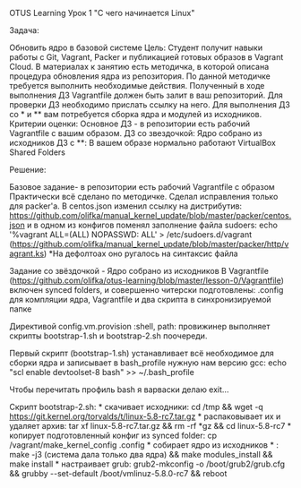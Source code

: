 OTUS Learning
Урок 1 "С чего начинается Linux"


Задача:

Обновить ядро в базовой системе
Цель: Студент получит навыки работы с Git, Vagrant, Packer и публикацией готовых образов в Vagrant Cloud.
В материалах к занятию есть методичка, в которой описана процедура обновления ядра из репозитория. По данной методичке требуется выполнить необходимые действия. Полученный в ходе выполнения ДЗ Vagrantfile должен быть залит в ваш репозиторий. Для проверки ДЗ необходимо прислать ссылку на него.
Для выполнения ДЗ со * и ** вам потребуется сборка ядра и модулей из исходников.
Критерии оценки: Основное ДЗ - в репозитории есть рабочий Vagrantfile с вашим образом.
ДЗ со звездочкой: Ядро собрано из исходников
ДЗ с **: В вашем образе нормально работают VirtualBox Shared Folders


Решение:

Базовое задание- в репозитории есть рабочий Vagrantfile с образом
Практически всё сделано по методичке. Сделал исправления только для packer'а.
В centos.json изменил ссылку на дистрибутив:
https://github.com/olifka/manual_kernel_update/blob/master/packer/centos.json
и в одном из конфигов поменял заполнение файла sudoers:
echo '%vagrant ALL=(ALL) NOPASSWD: ALL' > /etc/sudoers.d/vagrant
(https://github.com/olifka/manual_kernel_update/blob/master/packer/http/vagrant.ks)
*На дефолтоах оно ругалось на синтаксис файла

Задание со звёздочкой - Ядро собрано из исходников
В Vagrantfile (https://github.com/olifka/otus-learning/blob/master/lesson-0/Vagrantfile) включен synced folders,
и совершенно читерски подготовлены:
.config для компляции ядра, Vagrantfile и два скрипта в синхронизируемой папке 

Директивой config.vm.provision :shell, path: провижинер выполняет скрипты bootstrap-1.sh и bootstrap-2.sh
поочереди. 

Первый скрипт (bootstrap-1.sh) устанавливает всё необходимое для сборки ядра и записывает в bash_profile нужную
нам версию gcc: echo "scl enable devtoolset-8 bash" >> ~/.bash_profile

Чтобы перечитать профиль bash я варваски делаю exit...

Скрипт bootstrap-2.sh:
    * скачивает исходники: cd /tmp && wget -q https://git.kernel.org/torvalds/t/linux-5.8-rc7.tar.gz
    * распаковывает их и удаляет архив: tar xf linux-5.8-rc7.tar.gz && rm -rf *gz && cd linux-5.8-rc7
    * копирует подготовленный конфиг из synced folder: cp /vagrant/make_kernel_config .config
    * собирает ядро из исходников * :  make -j3 (система дала только два ядра) && make modules_install && make install
    * настраивает grub: grub2-mkconfig -o /boot/grub2/grub.cfg && grubby --set-default /boot/vmlinuz-5.8.0-rc7 && reboot
